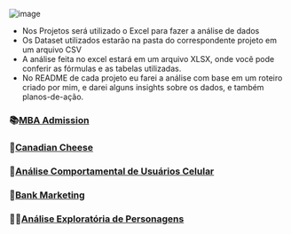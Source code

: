 ![image](https://github.com/user-attachments/assets/487e94df-1546-4cd8-8237-fefdf9634c8d)


- Nos Projetos será utilizado o Excel para fazer a análise de dados 
- Os Dataset utilizados estarão na pasta do correspondente projeto em um arquivo CSV
- A análise feita no excel estará em um arquivo XLSX, onde você pode conferir as fórmulas e as tabelas utilizadas. 
- No README de cada projeto eu farei a análise com base em um roteiro criado por mim, e darei alguns insights sobre os dados, e também planos-de-ação.

### 📚[MBA Admission](https://github.com/massis93/Projetos_Analise_Dados/tree/main/Excel/MBA)
### 📲[Canadian Cheese](https://github.com/massis93/Projetos_Analise_Dados/tree/main/Excel/Canadian%20Cheese)
### 📲[Análise Comportamental de Usuários Celular](https://github.com/massis93/Projetos_Analise_Dados/tree/main/Excel/Smartphone%20Behavior)
### 🏦[Bank Marketing](https://github.com/massis93/Projetos_Analise_Dados/tree/main/Excel/Bank%20Marketing)
### 🦸‍♂️[Análise Exploratória de Personagens](https://github.com/massis93/Projetos_Analise_Dados/tree/main/Excel/Avengers)
